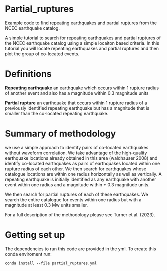 # Partial_ruptures
Example code to find repeating earthquakes and partial ruptures from the NCEC earthquake catalog.

A simple tutorial to search for repeating earthquakes and partial ruptures of the NCEC earthquake catalog
using a simple locaiton based criteria. In this tutorial you will locate repeating earthquakes and partial ruptures and then plot the group of co-located events. 

# Definitions

**Repeating earthquake** an earthquake which occurs within 1 rupture radius of another event and also has a magnitude 
within 0.3 magnitude units 

**Partial rupture** an earthquake that occurs within 1 rupture radius of a previously identified repeating earthquake 
but has a magnitude that is smaller than the co-located repeating earthquake. 

# Summary of methodology 

we use a simple approach to identify pairs of co-located earthquakes without waveform correlation. We take advantage of the high-quality earthquake locations already obtained in this area (waldhauser 2008) and identify co-located earthquakes as pairs of earthquakes located within one rupture radius of each other. We then search for earthquakes whose catalogue locations are within one radius horizontally as well as vertically. A repeating earthquake is initially identified as any earthquake with another event within one radius and a magnitude within $\pm$ 0.3 magnitude units.

We then search for partial ruptures of each of these earthquakes. We search the entire catalogue for events within one radius but with a magnitude at least 0.3 Mw units smaller.

For a full description of the methodology please see Turner et al. (2023). 

# Getting set up 

The dependencies to run this code are provided in the yml. To create this conda enviroment run: 

```
conda install --file partial_ruptures.yml 
```

